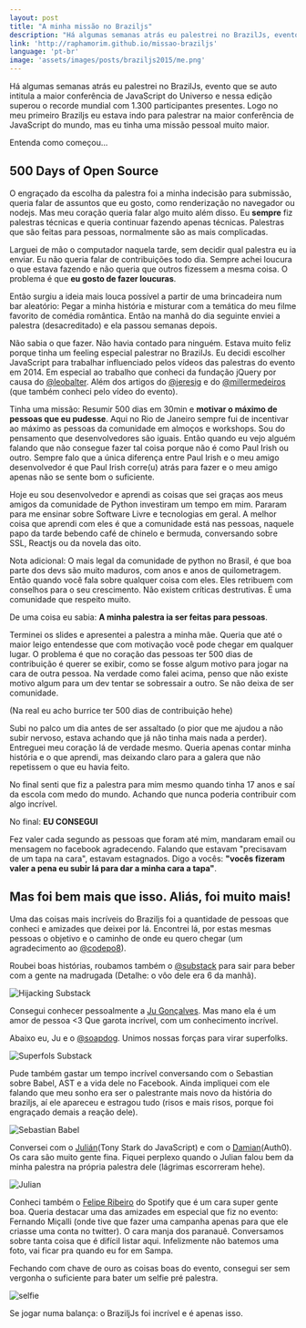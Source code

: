 ```yaml
---
layout: post
title: "A minha missão no Braziljs"
description: "Há algumas semanas atrás eu palestrei no BrazilJs, evento que se auto intitula a maior conferência de JavaScript do Universo e nessa edição superou o recorde mundial com 1.300 participantes presentes. Logo no meu primeiro Braziljs eu estava indo para palestrar na maior conferência de JavaScript do mundo, mas eu tinha uma missão pessoal muito maior."
link: 'http://raphamorim.github.io/missao-braziljs'
language: 'pt-br'
image: 'assets/images/posts/braziljs2015/me.png'
---
```


Há algumas semanas atrás eu palestrei no BrazilJs, evento que se auto intitula a maior conferência de JavaScript do Universo e nessa edição superou o recorde mundial com 1.300 participantes presentes. Logo no meu primeiro Braziljs eu estava indo para palestrar na maior conferência de JavaScript do mundo, mas eu tinha uma missão pessoal muito maior.

<!-- more -->

Entenda como começou...

## 500 Days of Open Source

O engraçado da escolha da palestra foi a minha indecisão para submissão, queria falar de assuntos que eu gosto, como renderização no navegador ou nodejs. Mas meu coração queria falar algo muito além disso. Eu **sempre** fiz palestras técnicas e queria continuar fazendo apenas técnicas. Palestras que são feitas para pessoas, normalmente são as mais complicadas.

Larguei de mão o computador naquela tarde, sem decidir qual palestra eu ia enviar. Eu não queria falar de contribuições todo dia. Sempre achei loucura o que estava fazendo e não queria que outros fizessem a mesma coisa. O problema é que **eu gosto de fazer loucuras**.

Então surgiu a ideia mais louca possível a partir de uma brincadeira num bar aleatório: Pegar a minha história e misturar com a temática do meu filme favorito de comédia romântica. Então na manhã do dia seguinte enviei a palestra (desacreditado) e ela passou semanas depois. 

Não sabia o que fazer. Não havia contado para ninguém. Estava muito feliz porque tinha um feeling especial palestrar no BrazilJs. Eu decidi escolher JavaScript para trabalhar influenciado pelos vídeos das palestras do evento em 2014. Em especial ao trabalho que conheci da fundação jQuery por causa do [@leobalter](https://twitter.com/leobalter). Além dos artigos do [@jeresig](http://twitter.com/jeresig) e do [@millermedeiros](https://twitter.com/millermedeiros/) (que também conheci pelo vídeo do evento). 

Tinha uma missão: Resumir 500 dias em 30min e **motivar o máximo de pessoas que eu pudesse**. Aqui no Rio de Janeiro sempre fui de incentivar ao máximo as pessoas da comunidade em almoços e workshops. Sou do pensamento que desenvolvedores são iguais. Então quando eu vejo alguém falando que não consegue fazer tal coisa porque não é como Paul Irish ou outro. Sempre falo que a única diferença entre Paul Irish e o meu amigo desenvolvedor é que Paul Irish corre(u) atrás para fazer e o meu amigo apenas não se sente bom o suficiente. 

Hoje eu sou desenvolvedor e aprendi as coisas que sei graças aos meus amigos da comunidade de Python investiram um tempo em mim. Pararam para me ensinar sobre Software Livre e tecnologias em geral. A melhor coisa que aprendi com eles é que a comunidade está nas pessoas, naquele papo da tarde bebendo café de chinelo e bermuda, conversando sobre SSL, Reactjs ou da novela das oito.

Nota adicional: O mais legal da comunidade de python no Brasil, é que boa parte dos devs são muito maduros, com anos e anos de quilometragem. Então quando você fala sobre qualquer coisa com eles. Eles retribuem com conselhos para o seu crescimento. Não existem críticas destrutivas. É uma comunidade que respeito muito.

De uma coisa eu sabia: **A minha palestra ia ser feitas para pessoas**.

Terminei os slides e apresentei a palestra a minha mãe. Queria que até o maior leigo entendesse que com motivação você pode chegar em qualquer lugar. O problema é que no coração das pessoas ter 500 dias de contribuição é querer se exibir, como se fosse algum motivo para jogar na cara de outra pessoa. Na verdade como falei acima, penso que não existe motivo algum para um dev tentar se sobressair a outro. Se não deixa de ser comunidade. 

(Na real eu acho burrice ter 500 dias de contribuição hehe)

Subi no palco um dia antes de ser assaltado (o pior que me ajudou a não subir nervoso, estava achando que já não tinha mais nada a perder). Entreguei meu coração lá de verdade mesmo. Queria apenas contar minha história e o que aprendi, mas deixando claro para a galera que não repetissem o que eu havia feito. 

No final senti que fiz a palestra para mim mesmo quando tinha 17 anos e saí da escola com medo do mundo. Achando que nunca poderia contribuir com algo incrível.

No final: **EU CONSEGUI**

Fez valer cada segundo as pessoas que foram até mim, mandaram email ou mensagem no facebook agradecendo. Falando que estavam "precisavam de um tapa na cara", estavam estagnados. Digo a vocês: **"vocês fizeram valer a pena eu subir lá para dar a minha cara a tapa"**.

## Mas foi bem mais que isso. Aliás, foi muito mais!

Uma das coisas mais incríveis do Braziljs foi a quantidade de pessoas que conheci e amizades que deixei por lá. Encontrei lá, por estas mesmas pessoas o objetivo e o caminho de onde eu quero chegar (um agradecimento ao [@codepo8](https://twitter.com/codepo8)).

Roubei boas histórias, roubamos também o [@substack](http://twitter.com/substack) para sair para beber com a gente na madrugada (Detalhe: o vôo dele era 6 da manhã).

![Hijacking Substack](/assets/images/posts/braziljs2015/hijack.jpg)

Consegui conhecer pessoalmente a [Ju Gonçalves](http://twitter.com/cyberglot). Mas mano ela é um amor de pessoa <3 Que garota incrível, com um conhecimento incrível. 

Abaixo eu, Ju e o [@soapdog](http://twitter.com/soapdog). Unimos nossas forças para virar superfolks.

![Superfols Substack](/assets/images/posts/braziljs2015/superfolks.jpg)

Pude também gastar um tempo incrível conversando com o Sebastian sobre Babel, AST e a vida dele no Facebook. Ainda impliquei com ele falando que meu sonho era ser o palestrante mais novo da história do braziljs, aí ele apareceu e estragou tudo (risos e mais risos, porque foi engraçado demais a reação dele).

![Sebastian Babel](/assets/images/posts/braziljs2015/babel.jpg)

Conversei com o [Julián](http://twiter.com/julian_duque)(Tony Stark do JavaScript) e com o [Damian](http://twiter.com/dschenkelman)(Auth0). Os cara são muito gente fina. Fiquei perplexo quando o Julian falou bem da minha palestra na própria palestra dele (lágrimas escorreram hehe).

![Julian](/assets/images/posts/braziljs2015/julian.jpg)

Conheci também o [Felipe Ribeiro](https://twitter.com/felipernb) do Spotify que é um cara super gente boa. Queria destacar uma das amizades em especial que fiz no evento: Fernando Miçalli (onde tive que fazer uma campanha apenas para que ele criasse uma conta no twitter). O cara manja dos paranauê. Conversamos sobre tanta coisa que é difícil listar aqui. Infelizmente não batemos uma foto, vai ficar pra quando eu for em Sampa.

Fechando com chave de ouro as coisas boas do evento, consegui ser sem vergonha o suficiente para bater um selfie pré palestra.

![selfie](/assets/images/posts/braziljs2015/selfie.jpg)

Se jogar numa balança: o BraziljJs foi incrível e é apenas isso.

